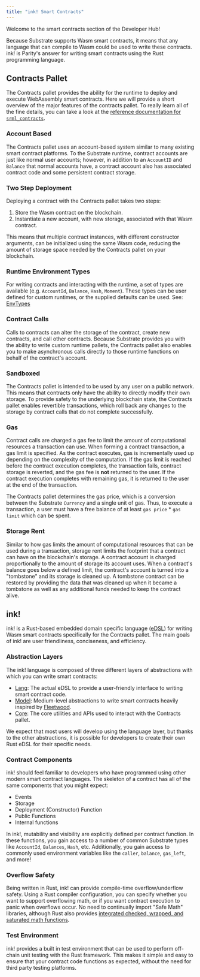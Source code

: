 ```yaml
---
title: "ink! Smart Contracts"
---
```


Welcome to the smart contracts section of the Developer Hub!

Because Substrate supports Wasm smart contracts, it means that any language that can compile to Wasm could be used to write these contracts. ink! is Parity's answer for writing smart contracts using the Rust programming language.

## Contracts Pallet

The Contracts pallet provides the ability for the runtime to deploy and execute WebAssembly smart contracts. Here we will provide a short overview of the major features of the contracts pallet. To really learn all of the fine details, you can take a look at the [reference documentation for `srml_contracts`](https://crates.parity.io/pallet_contracts/index.html).

### Account Based

The Contracts pallet uses an account-based system similar to many existing smart contract platforms. To the Substrate runtime, contract accounts are just like normal user accounts; however, in addition to an `AccountID` and `Balance` that normal accounts have, a contract account also has associated contract code and some persistent contract storage.

### Two Step Deployment

Deploying a contract with the Contracts pallet takes two steps:

1. Store the Wasm contract on the blockchain.
2. Instantiate a new account, with new storage, associated with that Wasm contract.

This means that multiple contract instances, with different constructor arguments, can be initialized using the same Wasm code, reducing the amount of storage space needed by the Contracts pallet on your blockchain.

### Runtime Environment Types

For writing contracts and interacting with the runtime, a set of types are available (e.g. `AccountId`, `Balance`, `Hash`, `Moment`). These types can be user defined for custom runtimes, or the supplied defaults can be used. See: [EnvTypes](env-types.md)

### Contract Calls

Calls to contracts can alter the storage of the contract, create new contracts, and call other contracts. Because Substrate provides you with the ability to write custom runtime pallets, the Contracts pallet also enables you to make asynchronous calls directly to those runtime functions on behalf of the contract's account.

### Sandboxed

The Contracts pallet is intended to be used by any user on a public network. This means that contracts only have the ability to directly modify their own storage. To provide safety to the underlying blockchain state, the Contracts pallet enables revertible transactions, which roll back any changes to the storage by contract calls that do not complete successfully.

### Gas

Contract calls are charged a gas fee to limit the amount of computational resources a transaction can use. When forming a contract transaction, a gas limit is specified. As the contract executes, gas is incrementally used up depending on the complexity of the computation. If the gas limit is reached before the contract execution completes, the transaction fails, contract storage is reverted, and the gas fee is **not** returned to the user. If the contract execution completes with remaining gas, it is returned to the user at the end of the transaction.

The Contracts pallet determines the gas price, which is a conversion between the Substrate `Currency` and a single unit of gas. Thus, to execute a transaction, a user must have a free balance of at least `gas price` * `gas limit` which can be spent.

### Storage Rent

Similar to how gas limits the amount of computational resources that can be used during a transaction, storage rent limits the footprint that a contract can have on the blockchain's storage. A contract account is charged proportionally to the amount of storage its account uses. When a contract's balance goes below a defined limit, the contract's account is turned into a "tombstone" and its storage is cleaned up. A tombstone contract can be restored by providing the data that was cleaned up when it became a tombstone as well as any additional funds needed to keep the contract alive.

## ink!

ink! is a Rust-based embedded domain specific language ([eDSL](https://wiki.haskell.org/Embedded_domain_specific_language)) for writing Wasm smart contracts specifically for the Contracts pallet. The main goals of ink! are user friendliness, conciseness, and efficiency.

### Abstraction Layers

The ink! language is composed of three different layers of abstractions with which you can write smart contracts:

* [Lang](https://github.com/paritytech/ink/tree/master/lang): The actual eDSL to provide a user-friendly interface to writing smart contract code.
* [Model](https://github.com/paritytech/ink/tree/master/model): Medium-level abstractions to write smart contracts heavily inspired by [Fleetwood](https://github.com/paritytech/fleetwood).
* [Core](https://github.com/paritytech/ink/tree/master/core): The core utilities and APIs used to interact with the Contracts pallet.

We expect that most users will develop using the language layer, but thanks to the other abstractions, it is possible for developers to create their own Rust eDSL for their specific needs.

### Contract Components

ink! should feel familiar to developers who have programmed using other modern smart contract languages. The skeleton of a contract has all of the same components that you might expect:

  * Events
  * Storage
  * Deployment (Constructor) Function
  * Public Functions
  * Internal functions

In ink!, mutability and visibility are explicitly defined per contract function. In these functions, you gain access to a number of common Substrate types like `AccountId`, `Balances`, `Hash`, etc. Additionally, you gain access to commonly used environment variables like the `caller`, `balance`, `gas_left`, and more!

### Overflow Safety

Being written in Rust, ink! can provide compile-time overflow/underflow safety. Using a Rust compiler configuration, you can specify whether you want to support overflowing math, or if you want contract execution to panic when overflows occur. No need to continually import "Safe Math" libraries, although Rust also provides [integrated checked, wrapped, and saturated math functions](https://doc.rust-lang.org/std/primitive.u32.html).

### Test Environment

ink! provides a built in test environment that can be used to perform off-chain unit testing with the Rust framework. This makes it simple and easy to ensure that your contract code functions as expected, without the need for third party testing platforms.
